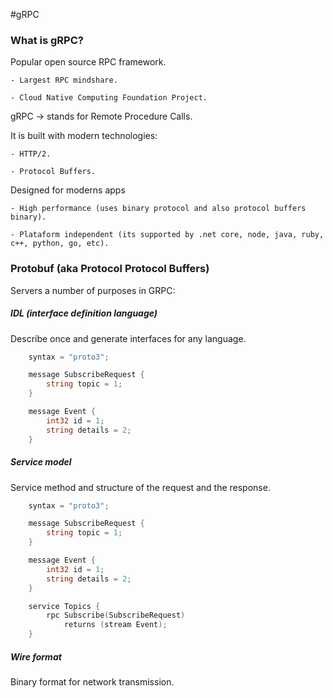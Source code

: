 #gRPC

### What is gRPC?
Popular open source RPC framework.
    
    - Largest RPC mindshare.
    
    - Cloud Native Computing Foundation Project.

gRPC -> stands for Remote Procedure Calls.

It is built with modern technologies:

    - HTTP/2.

    - Protocol Buffers.

Designed for moderns apps
    
    - High performance (uses binary protocol and also protocol buffers binary).

    - Plataform independent (its supported by .net core, node, java, ruby, c++, python, go, etc).

### Protobuf (aka Protocol Protocol Buffers)
Servers a number of purposes in GRPC:

##### IDL (interface definition language)
Describe once and generate interfaces for any language.
```go
    syntax = "proto3";

    message SubscribeRequest {
        string topic = 1;
    }

    message Event {
        int32 id = 1;
        string details = 2;
    }

```

##### Service model
Service method and structure of the request and the response.
```go
    syntax = "proto3";

    message SubscribeRequest {
        string topic = 1;
    }

    message Event {
        int32 id = 1;
        string details = 2;
    }

    service Topics {
        rpc Subscribe(SubscribeRequest)
            returns (stream Event);
    }

```


##### Wire format
Binary format for network transmission.
